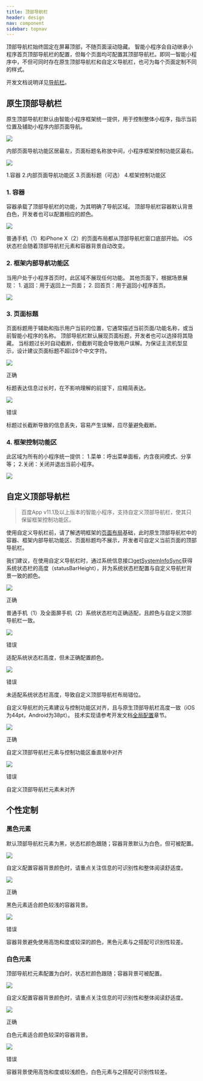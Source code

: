 ```yaml
---
title: 顶部导航栏
header: design
nav: component
sidebar: topnav
---
```


顶部导航栏始终固定在屏幕顶部，不随页面滚动隐藏。
智能小程序会自动继承小程序首页顶部导航栏的配置，但每个页面均可配置其顶部导航栏。即同一智能小程序中，不但可同时存在原生顶部导航栏和自定义导航栏，也可为每个页面定制不同的样式。

开发文档说明详见<a href="https://smartprogram.baidu.com/docs/develop/api/show_navigationbar/" target="view_window">导航栏</a>。


## 原生顶部导航栏
原生顶部导航栏默认由智能小程序框架统一提供，用于控制整体小程序，指示当前位置及辅助小程序内部页面导航。
<div class="m-doc-custom-examples">
	<div class="m-doc-custom-examples-error ">
		<img src="../../../img/design/component/topnav/1.png">
	</div>
</div>

内部页面导航功能区居最左，页面标题名称放中间，小程序框架控制功能区最右。
<div class="m-doc-custom-examples">
	<div class="m-doc-custom-examples-error">
		<img src="../../../img/design/component/topnav/2.png"><p class="m-doc-custom-examples-text">1.容器
2.内部页面导航功能区
3.页面标题（可选）
4.框架控制功能区</p>
	</div>
</div>

### 1. 容器
容器承载了顶部导航栏的功能，为其明确了导航区域。
顶部导航栏容器默认背景白色，开发者也可以配置相应的颜色。
<div class="m-doc-custom-examples">
	<div class="m-doc-custom-examples-correct">
		<img src="../../../img/design/component/topnav/3.png"><p class="m-doc-custom-examples-text">普通手机（1）和iPhone X（2）的页面布局都从顶部导航栏窗口底部开始。
iOS状态栏会随着顶部导航栏元素和容器背景自动改变。</p>
	</div>
</div>

### 2. 框架内部导航功能区
<div class="m-doc-custom-text-image">
 	<div>
 		<p>当用户处于小程序首页时，此区域不展现任何功能。
 			其他页面下，根据场景展现：
1. 返回：用于返回上一页面；
2. 回首页：用于返回小程序首页。
		</p>
 	</div>
 		<div><img src="../../../img/design/component/topnav/4.png">
		</div>
	</div>
</div>	


### 3. 页面标题
页面标题用于辅助和指示用户当前的位置，它通常描述当前页面/功能名称，或当前智能小程序的名称。
顶部导航栏默认展现页面标题，开发者也可以选择将其隐藏。
当标题过长时自动截断，但截断可能会导致用户误解。为保证主流机型显示，设计建议页面标题不超过8个中文字符。
<div class="m-doc-custom-examples">
	<div class="m-doc-custom-examples-correct">
		<img src="../../../img/design/component/topnav/5-1.png">
		<p class="m-doc-custom-examples-title">正确</p><p class="m-doc-custom-examples-text">标题表达信息过长时，在不影响理解的前提下，应精简表达。</p>
	</div>
	<div class="m-doc-custom-examples-error ">
		<img src="../../../img/design/component/topnav/5-2.png">
		<p class="m-doc-custom-examples-title">错误</p><p class="m-doc-custom-examples-text">标题过长截断导致的信息丢失，容易产生误解，应尽量避免截断。</p>
	</div>
</div>

### 4. 框架控制功能区
<div class="m-doc-custom-text-image">
 	<div>
 		<p>此区域为所有的小程序统一提供：
1.菜单：呼出菜单面板，内含夜间模式、分享等；
2.关闭：关闭并退出当前小程序。
		</p>
 	</div>
 	<div><img src="../../../img/design/component/topnav/6.png">
	</div>
</div>	

## 自定义顶部导航栏
> 百度App v11.1及以上版本的智能小程序，支持自定义顶部导航栏，使其只保留框架控制功能区。

使用自定义导航栏前，请了解透明框架的[页面布局](../../foundation/layout)基础，此时原生顶部导航栏中的容器、框架内部导航功能区、页面标题均不展示，开发者可自定义当前页面的顶部导航栏。

我们建议，在使用自定义导航栏时，通过系统信息接口[getSystemInfoSync](https://smartprogram.baidu.com/docs/develop/api/device_sys/#getSystemInfoSync)获得系统状态栏的高度（statusBarHeight），并为系统状态栏配置与自定义导航栏背景一致的颜色。

<div class="m-doc-custom-examples">
	<div class="m-doc-custom-examples-correct">
		<img src="../../../img/design/component/topnav/7.png">
		<p class="m-doc-custom-examples-title">正确</p><p class="m-doc-custom-examples-text">普通手机（1）及全面屏手机（2）系统状态栏均正确适配，且颜色与自定义顶部导航栏一致。</p>
	</div>
</div>
<div class="m-doc-custom-examples">
	<div class="m-doc-custom-examples-error ">
		<img src="../../../img/design/component/topnav/8-1.png">
		<p class="m-doc-custom-examples-title">错误</p><p class="m-doc-custom-examples-text">适配系统状态栏高度，但未正确配置颜色。</p>
	</div>
	<div class="m-doc-custom-examples-error ">
		<img src="../../../img/design/component/topnav/8-2.png">
		<p class="m-doc-custom-examples-title">错误</p><p class="m-doc-custom-examples-text">未适配系统状态栏高度，导致自定义顶部导航栏布局错位。</p>
	</div>
</div>

自定义导航栏的元素建议与控制功能区对齐，且与原生顶部导航栏高度一致（iOS为44pt，Android为38pt）。
技术实现请参考开发文档[全局配置](../../../develop/tutorial/process_page/#window)章节。

<div class="m-doc-custom-examples">
	<div class="m-doc-custom-examples-correct">
		<img src="../../../img/design/component/topnav/9-1.png">
		<p class="m-doc-custom-examples-title">正确</p><p class="m-doc-custom-examples-text">自定义顶部导航栏元素与控制功能区垂直居中对齐</p>
	</div>
	<div class="m-doc-custom-examples-error ">
		<img src="../../../img/design/component/topnav/9-2.png">
		<p class="m-doc-custom-examples-title">错误</p><p class="m-doc-custom-examples-text">自定义顶部导航栏元素未对齐</p>
	</div>
</div>

<!--开发者也能便利地通过系统信息接口[getSystemInfo](https://smartprogram.baidu.com/docs/develop/api/device_sys/#getSystemInfoSync)获得原生顶部状态栏的高度(navigationBarHeight），更方便地使自定义导航栏的元素与原生导航栏对齐。-->

## 个性定制

### 黑色元素
默认顶部导航栏元素为黑，状态栏颜色跟随；容器背景默认为白色，但可被配置。
<div class="m-doc-custom-examples">
	<div class="m-doc-custom-examples-error ">
		<img src="../../../img/design/component/topnav/10.png">
	</div>
</div>

自定义配置容器背景颜色时，请重点关注信息的可识别性和整体阅读舒适度。
<div class="m-doc-custom-examples">
	<div class="m-doc-custom-examples-correct">
		<img src="../../../img/design/component/topnav/11-1.png">
		<p class="m-doc-custom-examples-title">正确</p><p class="m-doc-custom-examples-text">黑色元素适合颜色较浅的容器背景。</p>
	</div>
	<div class="m-doc-custom-examples-error ">
		<img src="../../../img/design/component/topnav/11-2.png">
		<p class="m-doc-custom-examples-title">错误</p><p class="m-doc-custom-examples-text">容器背景避免使用高饱和度或较深的颜色，黑色元素与之搭配可识别性较差。</p>
	</div>
</div>

### 白色元素
顶部导航栏元素配置为白时，状态栏颜色跟随；容器背景可被配置。
<div class="m-doc-custom-examples">
	<div class="m-doc-custom-examples-correct">
		<img src="../../../img/design/component/topnav/12.png">
	</div>
</div>

自定义配置容器背景颜色时，请重点关注信息的可识别性和整体阅读舒适度。
<div class="m-doc-custom-examples">
	<div class="m-doc-custom-examples-correct">
		<img src="../../../img/design/component/topnav/13-1.png">
		<p class="m-doc-custom-examples-title">正确</p><p class="m-doc-custom-examples-text">白色元素适合颜色较深的容器背景。</p>
	</div>
	<div class="m-doc-custom-examples-error ">
		<img src="../../../img/design/component/topnav/13-2.png">
		<p class="m-doc-custom-examples-title">错误</p><p class="m-doc-custom-examples-text">容器背景使用高饱和度或较浅颜色，白色元素与之搭配可识别性较差。</p>
	</div>
</div>